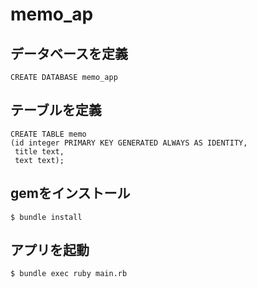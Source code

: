 # memo_ap
## データベースを定義
`CREATE DATABASE memo_app`
## テーブルを定義
```
CREATE TABLE memo
(id integer PRIMARY KEY GENERATED ALWAYS AS IDENTITY,
 title text,
 text text);
```
## gemをインストール
`$ bundle install`
## アプリを起動
`$ bundle exec ruby main.rb`
